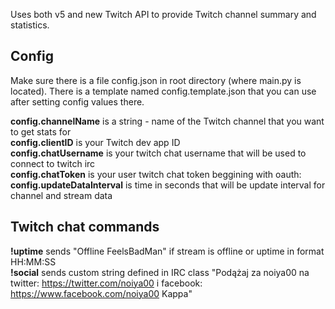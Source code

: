 Uses both v5 and new Twitch API to provide Twitch channel summary and statistics.

## Config

Make sure there is a file config.json in root directory (where main.py is located). There is a template named config.template.json that you can use after setting config values there.

**config.channelName** is a string - name of the Twitch channel that you want to get stats for  
**config.clientID** is your Twitch dev app ID  
**config.chatUsername** is your twitch chat username that will be used to connect to twitch irc  
**config.chatToken** is your user twitch chat token beggining with oauth:  
**config.updateDataInterval** is time in seconds that will be update interval for channel and stream data

## Twitch chat commands

**!uptime** sends "Offline FeelsBadMan" if stream is offline or uptime in format HH:MM:SS  
**!social** sends custom string defined in IRC class "Podążaj za noiya00 na twitter: https://twitter.com/noiya00 i facebook: https://www.facebook.com/noiya00 Kappa"
